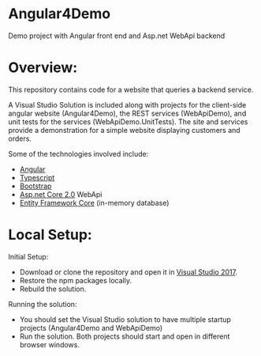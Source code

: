 # Angular4Demo

Demo project with Angular front end and Asp.net WebApi backend

# Overview:

This repository contains code for a website that queries a backend service.  

A Visual Studio Solution is included along with projects for the client-side angular website (Angular4Demo), the REST services (WebApiDemo), and unit tests for the services (WebApiDemo.UnitTests).  The site and services provide a demonstration for a simple website displaying customers and orders.  

Some of the technologies involved include:
- [Angular](https://angular.io/)
- [Typescript](https://www.typescriptlang.org/)
- [Bootstrap](https://getbootstrap.com/docs/4.0/getting-started/introduction/)
- [Asp.net Core 2.0](https://docs.microsoft.com/en-us/aspnet/core/getting-started) WebApi
- [Entity Framework Core](https://docs.microsoft.com/en-us/ef/core/) (in-memory database)

# Local Setup:

Initial Setup:
- Download or clone the repository and open it in [Visual Studio 2017](https://www.visualstudio.com/downloads/).  
- Restore the npm packages locally.  
- Rebuild the solution.

Running the solution:
- You should set the Visual Studio solution to have multiple startup projects (Angular4Demo and WebApiDemo)
- Run the solution.  Both projects should start and open in different browser windows.

